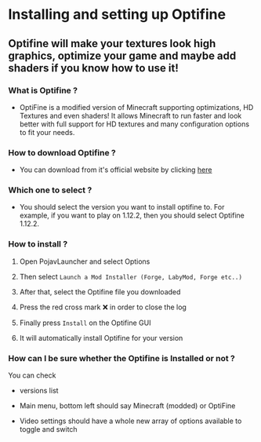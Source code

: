 # Installing and setting up Optifine

## Optifine will make your textures look high graphics, optimize your game and maybe add shaders if you know how to use it!

### What is Optifine ?

* OptiFine is a modified version of Minecraft supporting optimizations, HD Textures and even shaders! It allows Minecraft to run faster and look better with full support for HD textures and many configuration options to fit your needs.

### How to download Optifine ?

* You can download from it's official website by clicking [here](https://www.optifine.net/downloads)

### Which one to select ?

* You should select the version you want to install optifine to. For example, if you want to play on 1.12.2, then you should select Optifine 1.12.2.

### How to install ?

1. Open PojavLauncher and select Options

2. Then select `Launch a Mod Installer (Forge, LabyMod, Forge etc..)`

3. After that, select the Optifine file you downloaded

4. Press the red cross mark ❌ in order to close the log

5. Finally press `Install` on the Optifine GUI
 
6. It will automatically install Optifine for your version

### How can I be sure whether the Optifine is Installed or not ?

You can check

  - versions list
  
  - Main menu, bottom left should say Minecraft (modded) or OptiFine
  
  - Video settings should have a whole new array of options available to toggle and switch


























